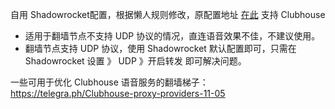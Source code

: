 自用 Shadowrocket配置，根据懒人规则修改，原配置地址 [在此](https://raw.githubusercontent.com/Hackl0us/SS-Rule-Snippet/master/LAZY_RULES/Shadowrocket.conf )
支持 Clubhouse
- 适用于翻墙节点不支持 UDP 协议的情况，直连语音效果不佳，不建议使用。
- 翻墙节点支持 UDP 协议，使用 Shadowrocket 默认配置即可，只需在 Shadowrocket 设置 》 UDP 》开启转发 即可解决问题。

一些可用于优化 Clubhouse 语音服务的翻墙梯子：  
https://telegra.ph/Clubhouse-proxy-providers-11-05
